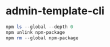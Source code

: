 # admin-template-cli

```powershell
npm ls --global --depth 0 
npm unlink npm-package
npm rm --global npm-package
```

